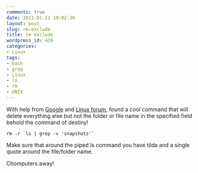 ```yaml
---
comments: true
date: 2011-01-21 19:02:36
layout: post
slug: rm-exclude
title: rm exclude
wordpress_id: 439
categories:
- Linux
tags:
- bash
- grep
- Linux
- ls
- rm
- UNIX
---
```


With help from [Google](https://encrypted.google.com/search?q=rm+exclude&ie=utf-8&oe=utf-8&aq=t&rls={moz:distributionID}:{moz:locale}:{moz:official}&client=firefox) and [Linux forum](http://www.linuxquestions.org/questions/red-hat-31/does-rm-command-has-a-option-exclude-623091/), found a cool command that will delete everything else but not the folder or file name in the specified field behold the command of destiny!

	rm -r `ls | grep -v 'snapshots'`

Make sure that around the piped ls command you have tilda and a single quote around the file/folder name.

Chomputers away!
